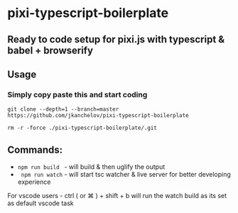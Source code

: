 # pixi-typescript-boilerplate

## Ready to code setup for pixi.js with typescript & babel + browserify   

## Usage

### Simply copy paste this and start coding

`git clone --depth=1 --branch=master https://github.com/jkanchelov/pixi-typescript-boilerplate`

`rm -r -force ./pixi-typescript-boilerplate/.git`


## Commands:

-   `npm run build ` - will build & then uglify the output 
-  ` npm run watch` - will start tsc watcher & live server for better developing experience 

 For vscode users - ctrl ( or ⌘  ) + shift + b will run the watch build as its set as default vscode task